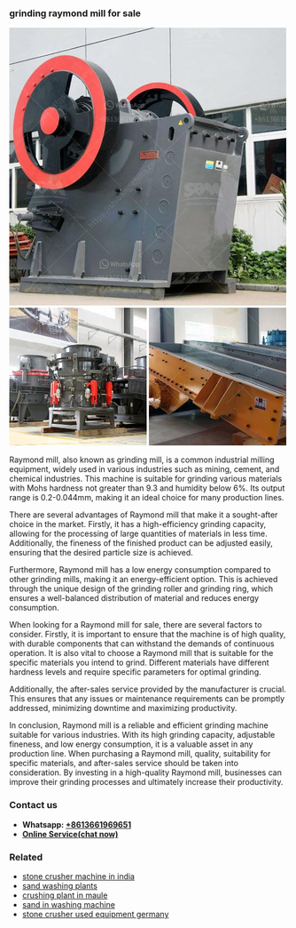<h3>grinding raymond mill for sale</h3><img src='1706768231.jpg' alt=''><p>Raymond mill, also known as grinding mill, is a common industrial milling equipment, widely used in various industries such as mining, cement, and chemical industries. This machine is suitable for grinding various materials with Mohs hardness not greater than 9.3 and humidity below 6%. Its output range is 0.2-0.044mm, making it an ideal choice for many production lines.</p><p>There are several advantages of Raymond mill that make it a sought-after choice in the market. Firstly, it has a high-efficiency grinding capacity, allowing for the processing of large quantities of materials in less time. Additionally, the fineness of the finished product can be adjusted easily, ensuring that the desired particle size is achieved.</p><p>Furthermore, Raymond mill has a low energy consumption compared to other grinding mills, making it an energy-efficient option. This is achieved through the unique design of the grinding roller and grinding ring, which ensures a well-balanced distribution of material and reduces energy consumption.</p><p>When looking for a Raymond mill for sale, there are several factors to consider. Firstly, it is important to ensure that the machine is of high quality, with durable components that can withstand the demands of continuous operation. It is also vital to choose a Raymond mill that is suitable for the specific materials you intend to grind. Different materials have different hardness levels and require specific parameters for optimal grinding.</p><p>Additionally, the after-sales service provided by the manufacturer is crucial. This ensures that any issues or maintenance requirements can be promptly addressed, minimizing downtime and maximizing productivity.</p><p>In conclusion, Raymond mill is a reliable and efficient grinding machine suitable for various industries. With its high grinding capacity, adjustable fineness, and low energy consumption, it is a valuable asset in any production line. When purchasing a Raymond mill, quality, suitability for specific materials, and after-sales service should be taken into consideration. By investing in a high-quality Raymond mill, businesses can improve their grinding processes and ultimately increase their productivity.</p><h3>Contact us</h3><ul><li><strong>Whatsapp:&nbsp;<a href="https://wa.me/8613661969651">+8613661969651</a></strong></li><li><a href="https://swt.shibang-china.com/?git&amp;zhl&amp;grinding raymond mill for sale"><strong>Online Service(chat now)</strong></a></li></ul><h3>Related</h3><ul><li><a href='stone crusher machine in india.md'>stone crusher machine in india</a></li><li><a href='sand washing plants.md'>sand washing plants</a></li><li><a href='crushing plant in maule.md'>crushing plant in maule</a></li><li><a href='sand in washing machine.md'>sand in washing machine</a></li><li><a href='stone crusher used equipment germany.md'>stone crusher used equipment germany</a></li></ul>